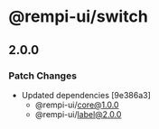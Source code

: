# @rempi-ui/switch

## 2.0.0

### Patch Changes

- Updated dependencies [9e386a3]
  - @rempi-ui/core@1.0.0
  - @rempi-ui/label@2.0.0
